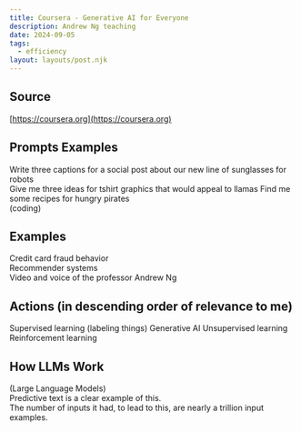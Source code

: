 ```yaml
---
title: Coursera - Generative AI for Everyone
description: Andrew Ng teaching
date: 2024-09-05
tags:
  - efficiency  
layout: layouts/post.njk
---
```


## Source
[https://coursera.org](https://coursera.org)

## Prompts Examples
Write three captions for a social post about our new line of sunglasses for robots  
Give me three ideas for tshirt graphics that would appeal to llamas
Find me some recipes for hungry pirates  
(coding)  

  
## Examples  
Credit card fraud behavior  
Recommender systems  
Video and voice of the professor Andrew Ng  

## Actions (in descending order of relevance to me)
Supervised learning (labeling things)
Generative AI
Unsupervised learning 
Reinforcement learning

## How LLMs Work 
(Large Language Models)  
Predictive text is a clear example of this.  
The number of inputs it had, to lead to this, are 
nearly a trillion input examples.  

